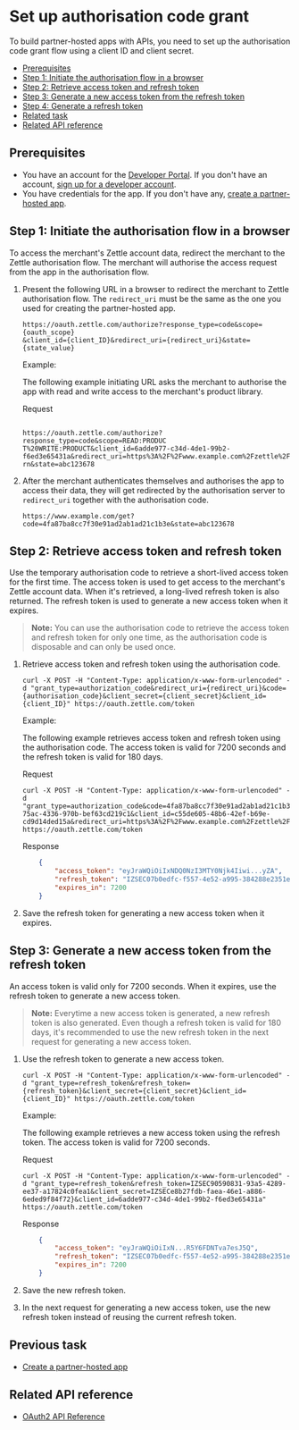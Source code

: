 Set up authorisation code grant
===
To build partner-hosted apps with APIs, you need to set up the authorisation code grant flow using a client ID and client secret.

* [Prerequisites](#prerequisites)
* [Step 1: Initiate the authorisation flow in a browser](#step-1-initiate-the-authorisation-flow-in-a-browser)
* [Step 2: Retrieve access token and refresh token](#step-2-retrieve-access-token-and-refresh-token)
* [Step 3: Generate a new access token from the refresh token](#step-3-generate-a-new-access-token-from-the-refresh-token)
* [Step 4: Generate a refresh token](#step-4-generate-a-refresh-token)
* [Related task](#related-task)
* [Related API reference](#related-api-reference)

## Prerequisites
* You have an account for the [Developer Portal](https://developer.zettle.com/). If you don't have an account, [sign up for a developer account](../../../get-started/sign-up-for-a-developer-account.md).
* You have credentials for the app. If you don't have any, [create a partner-hosted app](../create-an-app/create-a-partner-hosted-app.md).

## Step 1: Initiate the authorisation flow in a browser
To access the merchant's Zettle account data, redirect the merchant to the Zettle authorisation flow. The merchant will authorise the access request from the app in the authorisation flow.

1. Present the following URL in a browser to redirect the merchant to Zettle authorisation flow. The `redirect_uri` must be the same as the one you used for creating the partner-hosted app.
     
   ```
   https://oauth.zettle.com/authorize?response_type=code&scope={oauth_scope}
   &client_id={client_ID}&redirect_uri={redirect_uri}&state={state_value}
   ```

   Example:
   
   The following example initiating URL asks the merchant to authorise the app with read and write access to the merchant's product library. 
   
   Request   
   ```

   https://oauth.zettle.com/authorize?response_type=code&scope=READ:PRODUC
   T%20WRITE:PRODUCT&client_id=6adde977-c34d-4de1-99b2-
   f6ed3e65431a&redirect_uri=https%3A%2F%2Fwww.example.com%2Fzettle%2Fretu
   rn&state=abc123678
   ```
      
2. After the merchant authenticates themselves and authorises the app to access their data, they will get redirected by the authorisation server to `redirect_uri` together with the authorisation code.

   ```
   https://www.example.com/get?code=4fa87ba8cc7f30e91ad2ab1ad21c1b3e&state=abc123678
   ```
## Step 2: Retrieve access token and refresh token
Use the temporary authorisation code to retrieve a short-lived access token for the first time. The access token is used to get access to the merchant's Zettle account data. When it's retrieved, a long-lived refresh token is also returned. The refresh token is used to generate a new access token when it expires.

> **Note:** You can use the authorisation code to retrieve the access token and refresh token for only one time, as the authorisation code is disposable and can only be used once.

1. Retrieve access token and refresh token using the authorisation code.

   ```
   curl -X POST -H "Content-Type: application/x-www-form-urlencoded" -d "grant_type=authorization_code&redirect_uri={redirect_uri}&code={authorisation_code}&client_secret={client_secret}&client_id={client_ID}" https://oauth.zettle.com/token
   ```

   Example:
   
   The following example retrieves access token and refresh token using the authorisation code. The access token is valid for 7200 seconds and the refresh token is valid for 180 days.

   Request   
   ```
   curl -X POST -H "Content-Type: application/x-www-form-urlencoded" -d "grant_type=authorization_code&code=4fa87ba8cc7f30e91ad2ab1ad21c1b3e&client_secret=7356b8a1-75ac-4336-970b-bef63cd219c1&client_id=c55de605-48b6-42ef-b69e-cd9d14ded15a&redirect_uri=https%3A%2F%2Fwww.example.com%2Fzettle%2Freturn" https://oauth.zettle.com/token
   ```
   Response         
   ```json
       {
           "access_token": "eyJraWQiOiIxNDQ0NzI3MTY0Njk4Iiwi...yZA",
           "refresh_token": "IZSEC07b0edfc-f557-4e52-a995-384288e2351e",
           "expires_in": 7200
       }
   ```
2. Save the refresh token for generating a new access token when it expires.

## Step 3: Generate a new access token from the refresh token
An access token is valid only for 7200 seconds. When it expires, use the refresh token to generate a new access token. 

> **Note:** Everytime a new access token is generated, a new refresh token is also generated. Even though a refresh token is valid for 180 days, it's recommended to use the new refresh token in the next request for generating a new access token.

1. Use the refresh token to generate a new access token.
     
   ```
   curl -X POST -H "Content-Type: application/x-www-form-urlencoded" -d "grant_type=refresh_token&refresh_token={refresh_token}&client_secret={client_secret}&client_id={client_ID}" https://oauth.zettle.com/token
   ```
   Example:
   
   The following example retrieves a new access token using the refresh token. The access token is valid for 7200 seconds. 
   
   Request   
        
   ```
   curl -X POST -H "Content-Type: application/x-www-form-urlencoded" -d "grant_type=refresh_token&refresh_token=IZSEC90590831-93a5-4289-ee37-a17824c0fea1&client_secret=IZSECe8b27fdb-faea-46e1-a886-6eded9f84f72}&client_id=6adde977-c34d-4de1-99b2-f6ed3e65431a" https://oauth.zettle.com/token
   ```
   Response         
   ```json
       {
           "access_token": "eyJraWQiOiIxN...R5Y6FDNTva7esJ5Q",
           "refresh_token": "IZSEC07b0edfc-f557-4e52-a995-384288e2351e",
           "expires_in": 7200
       }
   ```

2. Save the new refresh token.
3. In the next request for generating a new access token, use the new refresh token instead of reusing the current refresh token.

 
## Previous task
* [Create a partner-hosted app](../create-an-app/create-a-partner-hosted-app.md)

## Related API reference
* [OAuth2 API Reference](../../../authorization.md)